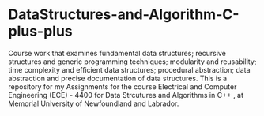 # DataStructures-and-Algorithm-C-plus-plus
Course work that examines fundamental data structures; recursive structures and generic programming techniques; modularity and reusability; time complexity and efficient data structures; procedural abstraction; data abstraction and precise documentation of data structures.
This is a repository for my Assignments for the course Electrical and Computer Engineering (ECE) - 4400 for Data Strcutures and Algorithms in C++ , at Memorial University of Newfoundland and Labrador.

